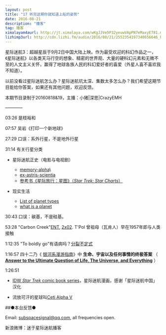```yaml
---
layout: post
title: "17 听完这期你就知道上船的姿势"
date: 2016-08-21
description: "播客"
tag: 播客 
ximalayam4aurl: http://jt.ximalaya.com/wKgJJVe5P32yeuwVApPN7eMaxyE781.m4a?channel=rss&album_id=3135361&track_id=20257636&uid=6418191&jt=http://audio.xmcdn.com/group18/M0A/AA/07/wKgJJVe5P32yeuwVApPN7eMaxyE781.m4a
lizhimp3url: http://cdn.lizhi.fm/audio/2016/08/21/2552354197340656646_hd.mp3
---   
```


星际迷航3：超越星辰于9月2日中国大陆上映。作为最受欢迎的科幻作品之一，《星际迷航》以各类天马行空的想象、精密的世界观、大量的硬科幻元素和无微不至的人文主义关怀，赢得了地球各族人民的科幻爱好者的喜爱（外星人喜不喜欢我不知道）。

以前没看过星际迷航怎么办？星际迷航坑太深、集数太多怎么办？我们希望这期节目能给你答案，如果还有其他问题，欢迎反馈。

本期节目录制于20160818&amp;19，主播：小猪\|深思\|CrazyEMH

————

03:26 是枝裕和

07:57 吴岩《打印一个新地球》

27:29 口误：系外行星，不是地外行星

31:14 有关行星分类

* 星际迷航正史（电影与电视剧）
	* [memory-alpha](http://memory-alpha.wikia.com/wiki/Planetary_classification)\
	* [ex-astris-scientia](http://www.ex-astris-scientia.org/database/planet_classes.htm)
	* [参考书《星际旅行：星图》（_Star Trek: Star Charts_）](http://www.ex-astris-scientia.org/database/planet_classes.htm)

* 现实生活

	* [List of planet types](https://en.wikipedia.org/wiki/List_of_planet_types)
	* [what is a planet](http://missionscience.nasa.gov/nasascience/what_is_a_planet.html)

30:43 口误：碳基，不是硅基。

53:28 &quot;Carbon Creek&quot;[ENT](http://memory-alpha.wikia.com/wiki/ENT), [2x02](http://memory-alpha.wikia.com/wiki/ENT_Season_2). T&#39;Pol 曾祖母（瓦肯人）早在1957年即与人类接触

1:12:35 &quot;To boldly go&quot;有语病吗？[分裂不定式](https://en.wikipedia.org/wiki/Split_infinitive)

1:16:57 四十二乃《 [银河系漫游指南](https://zh.wikipedia.org/w/index.php?title=%E3%80%8A%E9%93%B6%E6%B2%B3%E7%B3%BB%E6%BC%AB%E6%B8%B8%E6%8C%87%E5%8D%97%E3%80%8B%E7%9F%AD%E8%AF%AD&amp;action=edit&amp;redlink=1)》中 **生命、宇宙以及任何事情的终极答案** （ [**Answer to the Ultimate Question of Life, The Universe, and Everything**](https://en.wikipedia.org/wiki/Phrases_from_The_Hitchhiker%27s_Guide_to_the_Galaxy) ）

1:26:51

* [IDW _Star Trek_ comic book series](http://m.dmzj.com/view/xjmh/47701.html#@page=18)，星际迷航漫画，感谢「星际迷航中国」汉化

* 流放可汗的星球叫[Ceti Alpha V](http://memory-alpha.wikia.com/wiki/Ceti_Alpha_V)

##●本台反馈●

Email: [subspacesignal@qq.com](mailto:subspacesignal@qq.com), all frequencies open.

新浪微博：迷于星际迷航播客